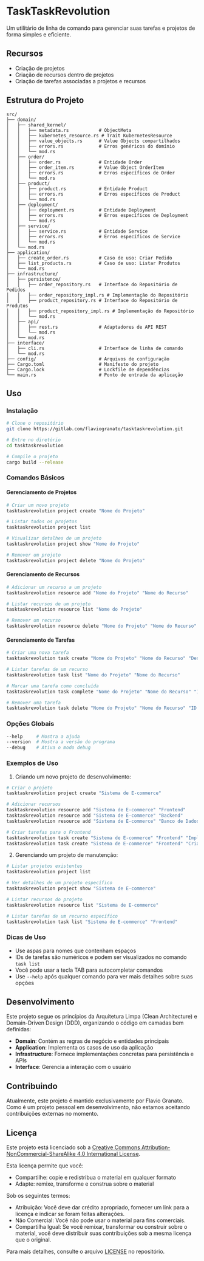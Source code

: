 # TaskTaskRevolution

Um utilitário de linha de comando para gerenciar suas tarefas e projetos de forma simples e eficiente.

## Recursos

- Criação de projetos
- Criação de recursos dentro de projetos
- Criação de tarefas associadas a projetos e recursos

## Estrutura do Projeto

```
src/
├── domain/
│   ├── shared_kernel/
│   │   ├── metadata.rs           # ObjectMeta
│   │   ├── kubernetes_resource.rs # Trait KubernetesResource
│   │   ├── value_objects.rs      # Value Objects compartilhados
│   │   ├── errors.rs             # Erros genéricos do domínio
│   │   └── mod.rs
│   ├── order/
│   │   ├── order.rs              # Entidade Order
│   │   ├── order_item.rs         # Value Object OrderItem
│   │   ├── errors.rs             # Erros específicos de Order
│   │   └── mod.rs
│   ├── product/
│   │   ├── product.rs            # Entidade Product
│   │   ├── errors.rs             # Erros específicos de Product
│   │   └── mod.rs
│   ├── deployment/
│   │   ├── deployment.rs         # Entidade Deployment
│   │   ├── errors.rs             # Erros específicos de Deployment
│   │   └── mod.rs
│   ├── service/
│   │   ├── service.rs            # Entidade Service
│   │   ├── errors.rs             # Erros específicos de Service
│   │   └── mod.rs
│   └── mod.rs
├── application/
│   ├── create_order.rs           # Caso de uso: Criar Pedido
│   ├── list_products.rs          # Caso de uso: Listar Produtos
│   └── mod.rs
├── infrastructure/
│   ├── persistence/
│   │   ├── order_repository.rs   # Interface do Repositório de Pedidos
│   │   ├── order_repository_impl.rs # Implementação do Repositório
│   │   ├── product_repository.rs # Interface do Repositório de Produtos
│   │   ├── product_repository_impl.rs # Implementação do Repositório
│   │   └── mod.rs
│   ├── api/
│   │   ├── rest.rs               # Adaptadores de API REST
│   │   └── mod.rs
│   └── mod.rs
├── interface/
│   ├── cli.rs                    # Interface de linha de comando
│   └── mod.rs
├── config/                       # Arquivos de configuração
├── Cargo.toml                    # Manifesto do projeto
├── Cargo.lock                    # Lockfile de dependências
└── main.rs                       # Ponto de entrada da aplicação
```

## Uso

### Instalação

```bash
# Clone o repositório
git clone https://gitlab.com/flaviogranato/tasktaskrevolution.git

# Entre no diretório
cd tasktaskrevolution

# Compile o projeto
cargo build --release
```

### Comandos Básicos

#### Gerenciamento de Projetos

```bash
# Criar um novo projeto
tasktaskrevolution project create "Nome do Projeto"

# Listar todos os projetos
tasktaskrevolution project list

# Visualizar detalhes de um projeto
tasktaskrevolution project show "Nome do Projeto"

# Remover um projeto
tasktaskrevolution project delete "Nome do Projeto"
```

#### Gerenciamento de Recursos

```bash
# Adicionar um recurso a um projeto
tasktaskrevolution resource add "Nome do Projeto" "Nome do Recurso"

# Listar recursos de um projeto
tasktaskrevolution resource list "Nome do Projeto"

# Remover um recurso
tasktaskrevolution resource delete "Nome do Projeto" "Nome do Recurso"
```

#### Gerenciamento de Tarefas

```bash
# Criar uma nova tarefa
tasktaskrevolution task create "Nome do Projeto" "Nome do Recurso" "Descrição da Tarefa"

# Listar tarefas de um recurso
tasktaskrevolution task list "Nome do Projeto" "Nome do Recurso"

# Marcar uma tarefa como concluída
tasktaskrevolution task complete "Nome do Projeto" "Nome do Recurso" "ID da Tarefa"

# Remover uma tarefa
tasktaskrevolution task delete "Nome do Projeto" "Nome do Recurso" "ID da Tarefa"
```

### Opções Globais

```bash
--help     # Mostra a ajuda
--version  # Mostra a versão do programa
--debug    # Ativa o modo debug
```

### Exemplos de Uso

1. Criando um novo projeto de desenvolvimento:

```bash
# Criar o projeto
tasktaskrevolution project create "Sistema de E-commerce"

# Adicionar recursos
tasktaskrevolution resource add "Sistema de E-commerce" "Frontend"
tasktaskrevolution resource add "Sistema de E-commerce" "Backend"
tasktaskrevolution resource add "Sistema de E-commerce" "Banco de Dados"

# Criar tarefas para o Frontend
tasktaskrevolution task create "Sistema de E-commerce" "Frontend" "Implementar página inicial"
tasktaskrevolution task create "Sistema de E-commerce" "Frontend" "Criar componente de carrinho"
```

2. Gerenciando um projeto de manutenção:

```bash
# Listar projetos existentes
tasktaskrevolution project list

# Ver detalhes de um projeto específico
tasktaskrevolution project show "Sistema de E-commerce"

# Listar recursos do projeto
tasktaskrevolution resource list "Sistema de E-commerce"

# Listar tarefas de um recurso específico
tasktaskrevolution task list "Sistema de E-commerce" "Frontend"
```

### Dicas de Uso

- Use aspas para nomes que contenham espaços
- IDs de tarefas são numéricos e podem ser visualizados no comando `task list`
- Você pode usar a tecla TAB para autocompletar comandos
- Use `--help` após qualquer comando para ver mais detalhes sobre suas opções

## Desenvolvimento

Este projeto segue os princípios da Arquitetura Limpa (Clean Architecture) e Domain-Driven Design (DDD), organizando o código em camadas bem definidas:

- **Domain**: Contém as regras de negócio e entidades principais
- **Application**: Implementa os casos de uso da aplicação
- **Infrastructure**: Fornece implementações concretas para persistência e APIs
- **Interface**: Gerencia a interação com o usuário

## Contribuindo

Atualmente, este projeto é mantido exclusivamente por Flavio Granato. Como é um projeto pessoal em desenvolvimento, não estamos aceitando contribuições externas no momento.

## Licença

Este projeto está licenciado sob a [Creative Commons Attribution-NonCommercial-ShareAlike 4.0 International License](https://creativecommons.org/licenses/by-nc-sa/4.0/).

Esta licença permite que você:
- Compartilhe: copie e redistribua o material em qualquer formato
- Adapte: remixe, transforme e construa sobre o material

Sob os seguintes termos:
- Atribuição: Você deve dar crédito apropriado, fornecer um link para a licença e indicar se foram feitas alterações.
- Não Comercial: Você não pode usar o material para fins comerciais.
- Compartilha Igual: Se você remixar, transformar ou construir sobre o material, você deve distribuir suas contribuições sob a mesma licença que o original.

Para mais detalhes, consulte o arquivo [LICENSE](LICENSE) no repositório.
